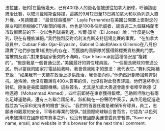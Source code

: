 法拉盛，紐約|在最後幾天，已有400多人的簽名信被送往加拿大網球，呼籲該國統治比賽，以取消戴維斯盃碰撞，這將於9月12日至13日將加拿大和以色列送入直升機。•另請閱讀： “最佳球員獲勝”：Layla Fernandez在美國公開賽上面對您的朋友和同胞根據CTV新聞的報導，他也是100多個示威者，譴責週二九個蘇格蘭市市政廳面前的下一次以色列球員到達。埃爾·瓊斯（El Jones）說：“什麼是以色列，現在有種族滅絕。”我們強烈反對哈利法克斯支持這場比賽的事實。 “在加拿大球員中，Cubsar Felix Ojar-Eliyasim，Gabriel Dialo和Alexis Gillernio在八月份證實了他們參加第1組對抗的存在，而獲勝的國家隊將獲得錦標賽資格賽的門票。當被問及週六對東部國家衝突的不滿時，Ojar Eliasim承認這種情況是“複雜的”。“但是我是一個普通公民，”美國最好的男性球員說。 “一個擅長網球的普通公民。所以當我的國家打電話給我時，我會做我剛才的想法：我代表它。”費利克斯補充說：“如果我有一天能在政治上提供政治，我會指向你。”他仍然計劃參加體育對抗。迪洛說，他沒有聽說有400人簽署的信，也沒有對此發表評論。他們還將參加對抗，隨後是美國國際機構。這些簽名，尤其是加拿大奧運會跑步者穆罕默德·艾哈邁德（Mohammad Ahmed），四年前即將在東京獲得銀牌。巴勒斯坦隊也有兩名足球運動員，還有三名聯合國記者。該組織在一份聲明中表示，其作用是促進遊戲並為“玩家和支持者的機會”展示。“我們的首要任務是確保所有球員，員工，志願者和觀眾的安全，平等和專業的競爭。”就國際網球聯合會而言，它認為“以色列尚未被排除在國際體育賽事之外，也沒有被國際奧運會委員會暫停。”Save my name, email, and website in this browser for the next time I comment.